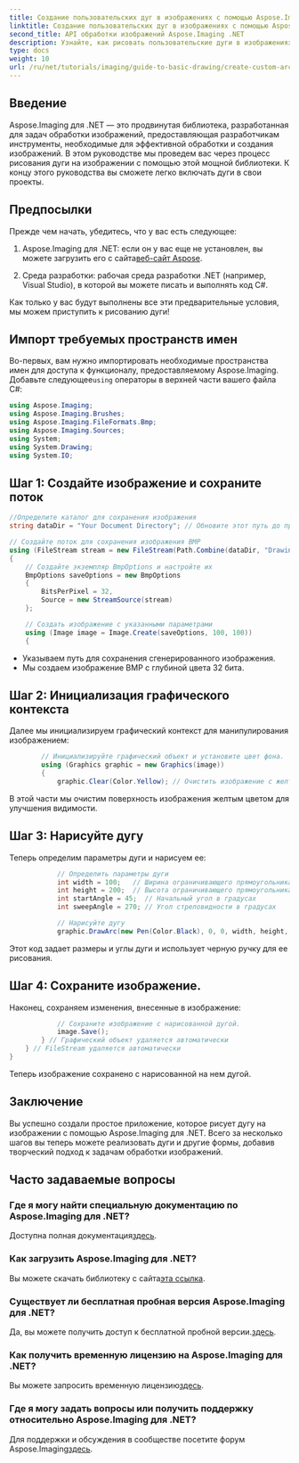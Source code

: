 ```yaml
---
title: Создание пользовательских дуг в изображениях с помощью Aspose.Imaging для .NET
linktitle: Создание пользовательских дуг в изображениях с помощью Aspose.Imaging для .NET
second_title: API обработки изображений Aspose.Imaging .NET
description: Узнайте, как рисовать пользовательские дуги в изображениях с помощью Aspose.Imaging для .NET. Следуйте пошаговым инструкциям, чтобы настроить изображение, инициализировать графический контекст, определить параметры дуги и сохранить конечный результат.
type: docs
weight: 10
url: /ru/net/tutorials/imaging/guide-to-basic-drawing/create-custom-arc-in-images/
---
```

## Введение

Aspose.Imaging для .NET — это продвинутая библиотека, разработанная для задач обработки изображений, предоставляющая разработчикам инструменты, необходимые для эффективной обработки и создания изображений. В этом руководстве мы проведем вас через процесс рисования дуги на изображении с помощью этой мощной библиотеки. К концу этого руководства вы сможете легко включать дуги в свои проекты.

## Предпосылки

Прежде чем начать, убедитесь, что у вас есть следующее:

1.  Aspose.Imaging для .NET: если он у вас еще не установлен, вы можете загрузить его с сайта[веб-сайт Aspose](https://releases.aspose.com/imaging/net/).

2. Среда разработки: рабочая среда разработки .NET (например, Visual Studio), в которой вы можете писать и выполнять код C#.

Как только у вас будут выполнены все эти предварительные условия, мы можем приступить к рисованию дуги!

## Импорт требуемых пространств имен

 Во-первых, вам нужно импортировать необходимые пространства имен для доступа к функционалу, предоставляемому Aspose.Imaging. Добавьте следующее`using` операторы в верхней части вашего файла C#:

```csharp
using Aspose.Imaging;
using Aspose.Imaging.Brushes;
using Aspose.Imaging.FileFormats.Bmp;
using Aspose.Imaging.Sources;
using System;
using System.Drawing;
using System.IO;
```

## Шаг 1: Создайте изображение и сохраните поток

```csharp
//Определите каталог для сохранения изображения
string dataDir = "Your Document Directory"; // Обновите этот путь до предпочитаемого вами

// Создайте поток для сохранения изображения BMP
using (FileStream stream = new FileStream(Path.Combine(dataDir, "DrawingArc_out.bmp"), FileMode.Create))
{
    // Создайте экземпляр BmpOptions и настройте их
    BmpOptions saveOptions = new BmpOptions
    {
        BitsPerPixel = 32,
        Source = new StreamSource(stream)
    };

    // Создать изображение с указанными параметрами
    using (Image image = Image.Create(saveOptions, 100, 100))
    {
```

- Указываем путь для сохранения сгенерированного изображения.
- Мы создаем изображение BMP с глубиной цвета 32 бита.

## Шаг 2: Инициализация графического контекста

Далее мы инициализируем графический контекст для манипулирования изображением:

```csharp
        // Инициализируйте графический объект и установите цвет фона.
        using (Graphics graphic = new Graphics(image))
        {
            graphic.Clear(Color.Yellow); // Очистить изображение с желтым фоном
```

В этой части мы очистим поверхность изображения желтым цветом для улучшения видимости.

## Шаг 3: Нарисуйте дугу

Теперь определим параметры дуги и нарисуем ее:

```csharp
            // Определить параметры дуги
            int width = 100;   // Ширина ограничивающего прямоугольника
            int height = 200;  // Высота ограничивающего прямоугольника
            int startAngle = 45;  // Начальный угол в градусах
            int sweepAngle = 270; // Угол стреловидности в градусах

            // Нарисуйте дугу
            graphic.DrawArc(new Pen(Color.Black), 0, 0, width, height, startAngle, sweepAngle);
```

Этот код задает размеры и углы дуги и использует черную ручку для ее рисования.

## Шаг 4: Сохраните изображение.

Наконец, сохраняем изменения, внесенные в изображение:

```csharp
            // Сохраните изображение с нарисованной дугой.
            image.Save();
        } // Графический объект удаляется автоматически
    } // FileStream удаляется автоматически
}
```

Теперь изображение сохранено с нарисованной на нем дугой.

## Заключение

Вы успешно создали простое приложение, которое рисует дугу на изображении с помощью Aspose.Imaging для .NET. Всего за несколько шагов вы теперь можете реализовать дуги и другие формы, добавив творческий подход к задачам обработки изображений.

## Часто задаваемые вопросы

### Где я могу найти специальную документацию по Aspose.Imaging для .NET?

 Доступна полная документация[здесь](https://reference.aspose.com/imaging/net/).

### Как загрузить Aspose.Imaging для .NET?

 Вы можете скачать библиотеку с сайта[эта ссылка](https://releases.aspose.com/imaging/net/).

### Существует ли бесплатная пробная версия Aspose.Imaging для .NET?

 Да, вы можете получить доступ к бесплатной пробной версии.[здесь](https://releases.aspose.com/).

### Как получить временную лицензию на Aspose.Imaging для .NET?

 Вы можете запросить временную лицензию[здесь](https://purchase.conholdate.com/temporary-license/).

### Где я могу задать вопросы или получить поддержку относительно Aspose.Imaging для .NET?

 Для поддержки и обсуждения в сообществе посетите форум Aspose.Imaging[здесь](https://forum.aspose.com/).
